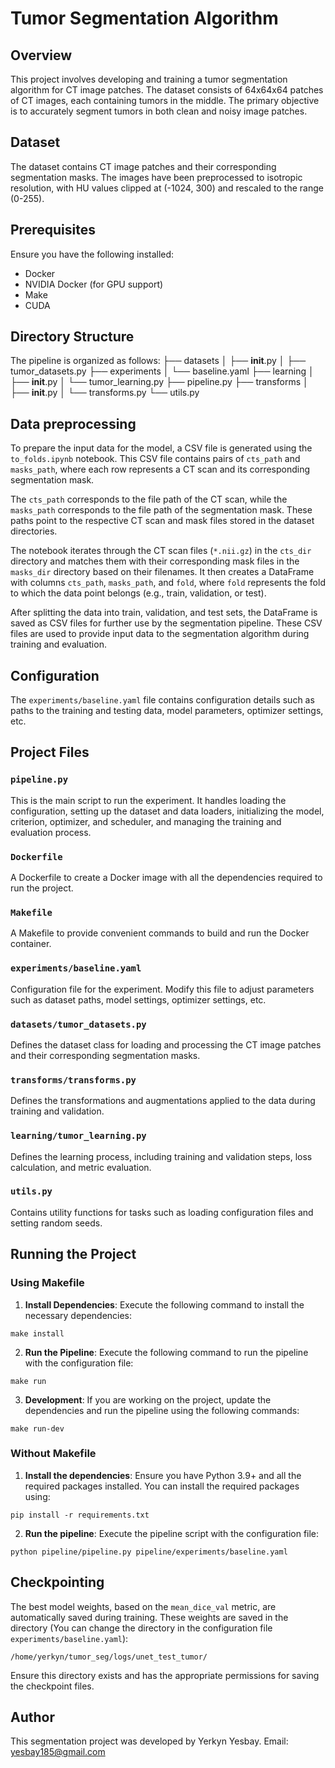 # Tumor Segmentation Algorithm
## Overview

This project involves developing and training a tumor segmentation algorithm for CT image patches. The dataset consists of 64x64x64 patches of CT images, each containing tumors in the middle. The primary objective is to accurately segment tumors in both clean and noisy image patches.

## Dataset

The dataset contains CT image patches and their corresponding segmentation masks. The images have been preprocessed to isotropic resolution, with HU values clipped at (-1024, 300) and rescaled to the range (0-255).

## Prerequisites 
Ensure you have the following installed: 
- Docker 
- NVIDIA Docker (for GPU support) 
- Make
- CUDA

## Directory Structure

The pipeline is organized as follows:
├── datasets
│   ├── __init__.py
│   ├── tumor_datasets.py
├── experiments
│   └── baseline.yaml
├── learning
│   ├── __init__.py
│   └── tumor_learning.py
├── pipeline.py
├── transforms
│   ├── __init__.py
│   └── transforms.py
└── utils.py


## Data preprocessing
To prepare the input data for the model, a CSV file is generated using the `to_folds.ipynb` notebook. This CSV file contains pairs of `cts_path` and `masks_path`, where each row represents a CT scan and its corresponding segmentation mask.

The `cts_path` corresponds to the file path of the CT scan, while the `masks_path` corresponds to the file path of the segmentation mask. These paths point to the respective CT scan and mask files stored in the dataset directories.

The notebook iterates through the CT scan files (`*.nii.gz`) in the `cts_dir` directory and matches them with their corresponding mask files in the `masks_dir` directory based on their filenames. It then creates a DataFrame with columns `cts_path`, `masks_path`, and `fold`, where `fold` represents the fold to which the data point belongs (e.g., train, validation, or test).

After splitting the data into train, validation, and test sets, the DataFrame is saved as CSV files for further use by the segmentation pipeline. These CSV files are used to provide input data to the segmentation algorithm during training and evaluation.

## Configuration

The `experiments/baseline.yaml` file contains configuration details such as paths to the training and testing data, model parameters, optimizer settings, etc.



## Project Files

### `pipeline.py`

This is the main script to run the experiment. It handles loading the configuration, setting up the dataset and data loaders, initializing the model, criterion, optimizer, and scheduler, and managing the training and evaluation process.

### `Dockerfile`

A Dockerfile to create a Docker image with all the dependencies required to run the project.

### `Makefile`

A Makefile to provide convenient commands to build and run the Docker container.

### `experiments/baseline.yaml`

Configuration file for the experiment. Modify this file to adjust parameters such as dataset paths, model settings, optimizer settings, etc.

### `datasets/tumor_datasets.py`

Defines the dataset class for loading and processing the CT image patches and their corresponding segmentation masks.

### `transforms/transforms.py`

Defines the transformations and augmentations applied to the data during training and validation.

### `learning/tumor_learning.py`

Defines the learning process, including training and validation steps, loss calculation, and metric evaluation.

### `utils.py`

Contains utility functions for tasks such as loading configuration files and setting random seeds.

## Running the Project

### Using Makefile

1.  **Install Dependencies**: Execute the following command to install the necessary dependencies:
```
make install
```
2. **Run the Pipeline**: Execute the following command to run the pipeline with the configuration file:
```
make run
```
3. **Development**: If you are working on the project, update the dependencies and run the pipeline using the following commands:
```
make run-dev
```

### Without Makefile

1.  **Install the dependencies**: Ensure you have Python 3.9+ and all the required packages installed. You can install the required packages using:
```
pip install -r requirements.txt
```

2. **Run the pipeline**: Execute the pipeline script with the configuration file:
```
python pipeline/pipeline.py pipeline/experiments/baseline.yaml
```


## Checkpointing

The best model weights, based on the `mean_dice_val` metric, are automatically saved during training. These weights are saved in the directory (You can change the directory in the configuration file `experiments/baseline.yaml`):

```
/home/yerkyn/tumor_seg/logs/unet_test_tumor/
```

Ensure this directory exists and has the appropriate permissions for saving the checkpoint files.


## Author

This segmentation project was developed by Yerkyn Yesbay.
Email: yesbay185@gmail.com